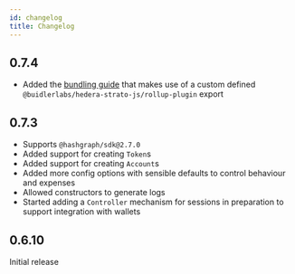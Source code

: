 ```yaml
---
id: changelog
title: Changelog
---
```


## 0.7.4
* Added the [bundling guide](./guides//bundling.md) that makes use of a custom defined `@buidlerlabs/hedera-strato-js/rollup-plugin` export

## 0.7.3
* Supports `@hashgraph/sdk@2.7.0`
* Added support for creating `Token`s
* Added support for creating `Account`s
* Added more config options with sensible defaults to control behaviour and expenses
* Allowed constructors to generate logs
* Started adding a `Controller` mechanism for sessions in preparation to support integration with wallets

## 0.6.10
Initial release
